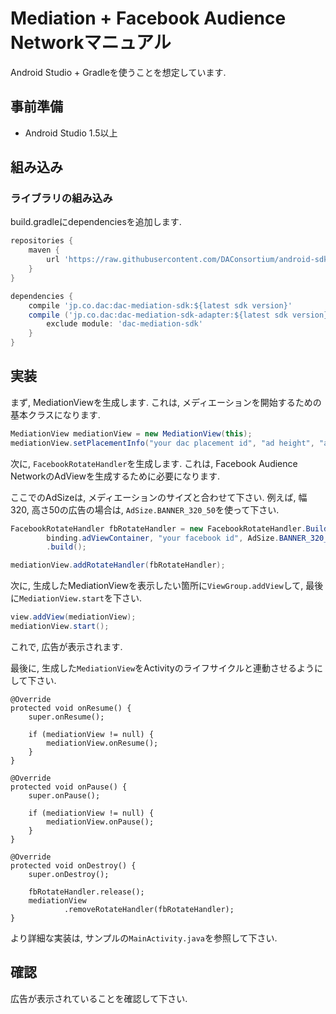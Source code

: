 # Mediation + Facebook Audience Networkマニュアル

Android Studio + Gradleを使うことを想定しています.


## 事前準備

- Android Studio 1.5以上


## 組み込み

### ライブラリの組み込み

build.gradleにdependenciesを追加します.


```gradle
repositories {
    maven {
        url 'https://raw.githubusercontent.com/DAConsortium/android-sdk/master/'
    }
}

dependencies {
    compile 'jp.co.dac:dac-mediation-sdk:${latest sdk version}'
    compile ('jp.co.dac:dac-mediation-sdk-adapter:${latest sdk version}') {
        exclude module: 'dac-mediation-sdk'
    }
}
```


## 実装

まず, MediationViewを生成します. これは, メディエーションを開始するための基本クラスになります.

```java
MediationView mediationView = new MediationView(this);
mediationView.setPlacementInfo("your dac placement id", "ad height", "ad width");
```


次に, `FacebookRotateHandler`を生成します.
これは, Facebook Audience NetworkのAdViewを生成するために必要になります.

ここでのAdSizeは, メディエーションのサイズと合わせて下さい.
例えば, 幅320, 高さ50の広告の場合は, `AdSize.BANNER_320_50`を使って下さい.

```java
FacebookRotateHandler fbRotateHandler = new FacebookRotateHandler.Builder(
        binding.adViewContainer, "your facebook id", AdSize.BANNER_320_50)
        .build();

mediationView.addRotateHandler(fbRotateHandler);
```

次に, 生成したMediationViewを表示したい箇所に`ViewGroup.addView`して, 最後に`MediationView.start`を下さい.

```java
view.addView(mediationView);
mediationView.start();
```

これで, 広告が表示されます.

最後に, 生成した`MediationView`をActivityのライフサイクルと連動させるようにして下さい.

```
@Override
protected void onResume() {
    super.onResume();

    if (mediationView != null) {
        mediationView.onResume();
    }
}

@Override
protected void onPause() {
    super.onPause();

    if (mediationView != null) {
        mediationView.onPause();
    }
}

@Override
protected void onDestroy() {
    super.onDestroy();

    fbRotateHandler.release();
    mediationView
            .removeRotateHandler(fbRotateHandler);
}
```


より詳細な実装は, サンプルの`MainActivity.java`を参照して下さい.


## 確認

広告が表示されていることを確認して下さい.
